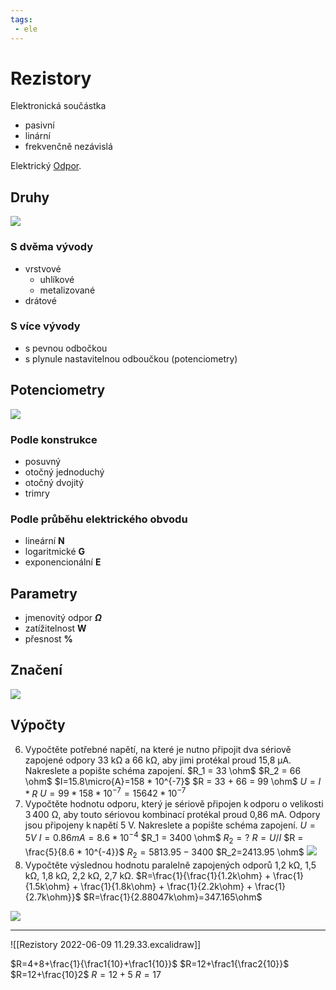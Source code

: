 ```yaml
---
tags:
 - ele
---
```

# Rezistory
Elektronická součástka
- pasivní
- linární
- frekvenčně nezávislá

Elektrický [Odpor](Náboj,%20proud,%20napětí%20a%20odpor.md#Odpor%20-%20R).

## Druhy
![](Pasted%20image%2020211122124647.png)
### S dvěma vývody
- vrstvové
	- uhlíkové
	- metalizované
- drátové
### S více vývody
- s pevnou odbočkou
- s plynule nastavitelnou odboučkou (potenciometry)
## Potenciometry
![](Pasted%20image%2020211122124808.png)
### Podle konstrukce
- posuvný
- otočný jednoduchý
- otočný dvojitý
- trimry
### Podle průběhu elektrického obvodu
- lineární **N**
- logaritmické **G**
- exponencionální **E**
## Parametry
- jmenovitý odpor **$\Omega$**
- zatížitelnost **W**
- přesnost **%**
## Značení
![](Pasted%20image%2020211122124922.png)
## Výpočty
6.   Vypočtěte potřebné napětí, na které je nutno připojit dva sériově zapojené odpory 33 kΩ a 66 kΩ, aby jimi protékal proud 15,8 μA. Nakreslete a popište schéma zapojení. 
$R_1 = 33 \ohm$
$R_2 = 66 \ohm$
$I=15.8\micro{A}=158 * 10^{-7}$
$R = 33 + 66 = 99 \ohm$
$U= I * R$
$U = 99 * 158 * 10^{-7} = 15642*10^{-7}$
7.   Vypočtěte hodnotu odporu, který je sériově připojen k odporu o velikosti 3 400 Ω, aby touto sériovou kombinací protékal proud 0,86 mA. Odpory jsou připojeny k napětí 5 V. Nakreslete a popište schéma zapojení. 
$U=5V$
$I=0.86 mA = 8.6 * 10^{-4}$
$R_1 = 3400 \ohm$
$R_2 = ?$
$R=U/I$
$R = \frac{5}{8.6 * 10^{-4}}$
$R_2 = 5813.95 - 3400$
$R_2=2413.95 \ohm$
![](Pasted%20image%2020211118200145.png)
8. Vypočtěte výslednou hodnotu paralelně zapojených odporů 1,2 kΩ, 1,5 kΩ, 1,8 kΩ, 2,2 kΩ, 2,7 kΩ.
$R=\frac{1}{\frac{1}{1.2k\ohm} + \frac{1}{1.5k\ohm} + \frac{1}{1.8k\ohm} + \frac{1}{2.2k\ohm} + \frac{1}{2.7k\ohm}}$
$R=\frac{1}{2.88047k\ohm}=347.165\ohm$

![](Pasted%20image%2020220103085740.png)


---

![[Rezistory 2022-06-09 11.29.33.excalidraw]]

$R=4+8+\frac{1}{\frac1{10}+\frac1{10}}$
$R=12+\frac1{\frac2{10}}$
$R=12+\frac{10}2$
$R=12+5$
$R=17$
